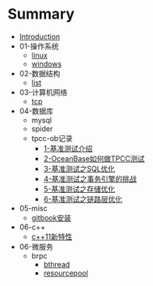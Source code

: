 # Summary

* [Introduction](README.md)
* 01-操作系统
    * [linux](src/01-操作系统/linux.md)
    * [windows](src/01-操作系统/windows.md)
* 02-数据结构
    * [list](src/02-数据结构/list.md)
* 03-计算机网络
    * [tcp](src/03-计算机网络/tcp.md)
* 04-数据库
    * mysql
    * spider
    * tpcc-ob记录
        * [1-基准测试介绍](src/04-tpcc/1-基准测试介绍.md)
        * [2-OceanBase如何做TPCC测试](src/04-tpcc/2-OceanBase如何做TPCC测试.md)
        * [3-基准测试之SQL优化](src/04-tpcc/3-基准测试之SQL优化.md)
        * [4-基准测试之事务引擎的挑战](src/04-tpcc/4-基准测试之事务引擎的挑战.md)
        * [5-基准测试之存储优化](src/04-tpcc/5-基准测试之存储优化.md)
        * [6-基准测试之链路层优化](src/04-tpcc/6-基准测试之链路层优化.md)
* 05-misc
    * [gitbook安装](src/misc/gitbook安装.md)
* 06-c++
    * [c++11新特性](src/cpp/c++11新特性.md)
* 06-微服务
    * brpc
        * [bthread](src/microserver/bthread.md)
        * [resourcepool](src/microserver/bthread.md)

